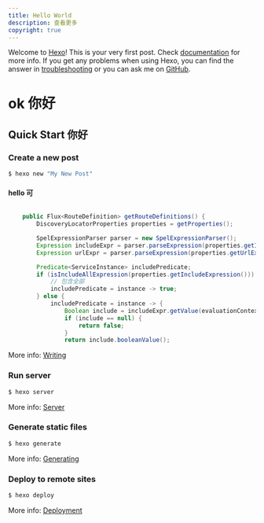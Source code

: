 ```yaml
---
title: Hello World
description: 查看更多
copyright: true
---
```

Welcome to [Hexo](https://hexo.io/)! This is your very first post. Check [documentation](https://hexo.io/docs/) for more info. If you get any problems when using Hexo, you can find the answer in [troubleshooting](https://hexo.io/docs/troubleshooting.html) or you can ask me on [GitHub](https://github.com/hexojs/hexo/issues).

# ok 你好

## Quick Start 你好

### Create a new post

``` bash
$ hexo new "My New Post"
```

#### hello 可

``` java

    public Flux<RouteDefinition> getRouteDefinitions() {
        DiscoveryLocatorProperties properties = getProperties();

        SpelExpressionParser parser = new SpelExpressionParser();
        Expression includeExpr = parser.parseExpression(properties.getIncludeExpression());
        Expression urlExpr = parser.parseExpression(properties.getUrlExpression());

        Predicate<ServiceInstance> includePredicate;
        if (isIncludeAllExpression(properties.getIncludeExpression())) {
            // 包含全部
            includePredicate = instance -> true;
        } else {
            includePredicate = instance -> {
                Boolean include = includeExpr.getValue(evaluationContext, instance, Boolean.class);
                if (include == null) {
                    return false;
                }
                return include.booleanValue();


```

More info: [Writing](https://hexo.io/docs/writing.html)

### Run server

``` bash
$ hexo server
```

More info: [Server](https://hexo.io/docs/server.html)

### Generate static files

``` bash
$ hexo generate
```

More info: [Generating](https://hexo.io/docs/generating.html)

### Deploy to remote sites

``` bash
$ hexo deploy
```

More info: [Deployment](https://hexo.io/docs/one-command-deployment.html)
